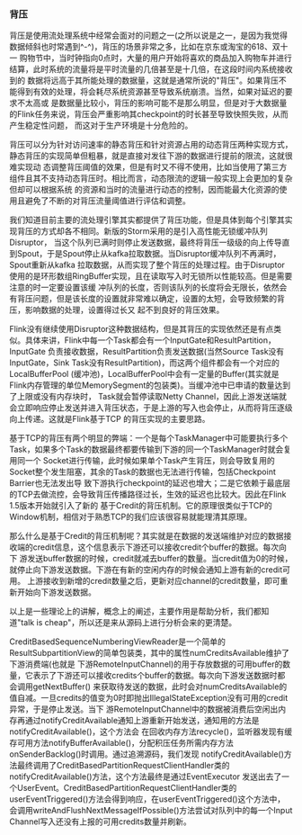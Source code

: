 ### 背压

背压是使用流处理系统中经常会面对的问题之一(之所以说是之一，是因为我觉得数据倾斜也时常遇到^-^)，背压的场景非常之多，比如在京东或淘宝的618、双十一
购物节中，当时钟指向0点时，大量的用户开始将喜欢的商品加入购物车并进行结算，此时系统的流量将是平时流量的几倍甚至是十几倍，在这段时间内系统接收到的
数据将远高于其所能处理的数据量，这就是通常所说的"背压"。如果背压不能得到有效的处理，将会耗尽系统资源甚至导致系统崩溃。当然，如果对延迟的要求不太高或
是数据量比较小，背压的影响可能不是那么明显，但是对于大数据量的Flink任务来说，背压会严重影响其checkpoint的时长甚至导致快照失败，从而产生稳定性问题，
而这对于生产环境是十分危险的。

背压可以分为针对访问速率的静态背压和针对资源占用的动态背压两种实现方式，静态背压的实现简单但粗暴，就是直接对发往下游的数据进行提前的限流，这就很难实现动
态调整背压阈值的效果，但是有时又不得不使用，比如当使用了第三方组件且其不支持动态背压时。相比而言，动态限流的逻辑一般实现上会更加的复杂但却可以根据系统
的资源和当时的流量进行动态的控制，因而能最大化资源的使用且避免了不断的对背压流量阈值进行评估和调整。

我们知道目前主要的流处理引擎其实都提供了背压功能，但是具体到每个引擎其实现背压的方式却各不相同。新版的Storm采用的是引入高性能无锁缓冲队列Disruptor，
当这个队列已满时则停止发送数据，最终将背压一级级的向上传导直到Spout，于是Spout停止从kafka拉取数据。当Disruptor缓冲队列不再满时，Spout重新从kafka
拉取数据，从而实现了整个背压的处理过程。由于Disruptor使用的是环形数组RingBuffer实现，且在读取写入时无锁所以性能较高。但是需要注意的时一定要设置该缓
冲队列的长度，否则该队列的长度将会无限长，依然会有背压问题，但是该长度的设置就非常难以确定，设置的太短，会导致频繁的背压，影响数据的处理，设置得过长又
起不到良好的背压效果。

Flink没有继续使用Disruptor这种数据结构，但是其背压的实现依然还是有点类似。具体来讲，Flink中每一个Task都会有一个InputGate和ResultPartition，InputGate
负责接收数据，ResultPartition负责发送数据(当然Source Task没有InputGate，Sink Task没有ResultPartition)，而这两个组件都会有一个对应的LocalBufferPool
(缓冲池)，LocalBufferPool中会有一定量的Buffer(其实就是Flink内存管理的单位MemorySegment的包装类)。当缓冲池中已申请的数量达到了上限或没有内存块时，
Task就会暂停读取Netty Channel，因此上游发送端就会立即响应停止发送并进入背压状态，于是上游的写入也会停止，从而将背压逐级向上传递。这就是Flink基于TCP
的背压实现的主要思路。

基于TCP的背压有两个明显的弊端：一个是每个TaskManager中可能要执行多个Task，如果多个Task的数据最终都要传输到下游的同一个TaskManager时就会复用同一个
Socket进行传输，此时候如果单个Task产生背压，则会导致复用的Socket整个发生阻塞，其余的Task的数据也无法进行传输，包括Checkpoint Barrier也无法发出导
致下游执行checkpoint的延迟也增大；二是它依赖于最底层的TCP去做流控，会导致背压传播路径过长，生效的延迟也比较大。因此在Flink 1.5版本开始就引入了新的
基于Credit的背压机制。它的原理很类似于TCP的Window机制，相信对于熟悉TCP的我们应该很容易就能理清其原理。

那么什么是基于Credit的背压机制呢？其实就是在数据的发送端维护对应的数据接收端的credit信息，这个信息表示下游还可以接收credit个buffer的数据。每次向下
游发送buffer数据的时候，credit就减去buffer的数量。当credit值为0的时候，就停止向下游发送数据。下游在有新的空闲内存的时候会通知上游有新的credit可用。
上游接收到新增的credit数量之后，更新对应channel的credit数量，即可重新开始向下游发送数据。

以上是一些理论上的讲解，概念上的阐述，主要作用是帮助分析，我们都知道"talk is cheap"，所以还是来从源码上进行分析会来的更清楚。

CreditBasedSequenceNumberingViewReader是一个简单的ResultSubpartitionView的简单包装类，其中的属性numCreditsAvailable维护了下游消费端(也就是
下游RemoteInputChannel)的用于存放数据的可用buffer的数量，它表示了下游还可以接收credits个buffer的数据。每次向下游发送数据时都会调用getNextBuffer()
来获取待发送的数据，此时会对numCreditsAvailable的值自减。一旦credits的值变为0时即抛出IllegalStateException没有可用的credit异常，于是停止发送。当下
游RemoteInputChannel中的数据被消费后空闲出内存再通过notifyCreditAvailable通知上游重新开始发送，通知用的方法是notifyCreditAvailable()，这个方法会
在回收内存方法recycle()，监听器发现有缓存可用方法notifyBufferAvailable()，分配积压任务所需内存方法onSenderBacklog()时调用。通过追溯源码，我们发现
notifyCreditAvailable()方法最终调用了CreditBasedPartitionRequestClientHandler类的notifyCreditAvailable()方法，这个方法最终是通过EventExecutor
发送出去了一个UserEvent。CreditBasedPartitionRequestClientHandler类的userEventTriggered()方法会得到响应，在userEventTriggered()这个方法中，
会调用writeAndFlushNextMessageIfPossible()方法尝试对队列中的每一个Input Channel写入还没有上报的可用credits数量并刷新。

